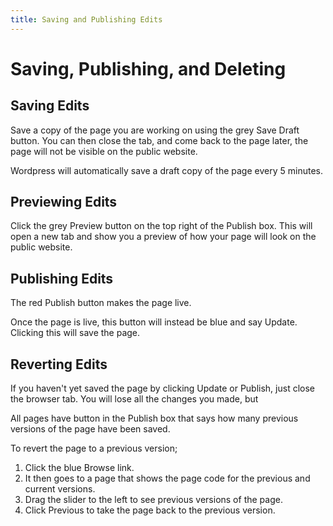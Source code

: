 ```yaml
---
title: Saving and Publishing Edits
---
```

# Saving, Publishing, and Deleting

## Saving Edits

Save a copy of the page you are working on using the grey Save Draft button. You can then close the tab, and come back to the page later, the page will not be visible on the public website.

Wordpress will automatically save a draft copy of the page every 5 minutes.

## Previewing Edits

Click the grey Preview button on the top right of the Publish box. This will open a new tab and show you a preview of how your page will look on the public website.

## Publishing Edits

The red Publish button makes the page live.

Once the page is live, this button will instead be blue and say Update. Clicking this will save the page.

## Reverting Edits

If you haven't yet saved the page by clicking Update or Publish, just close the browser tab. You will lose all the changes you made, but

All pages have button in the Publish box that says how many previous versions of the page have been saved.

To revert the page to a previous version;

1. Click the blue Browse link.
2. It then goes to a page that shows the page code for the previous and current versions.
3. Drag the slider to the left to see previous versions of the page.
4. Click Previous to take the page back to the previous version.